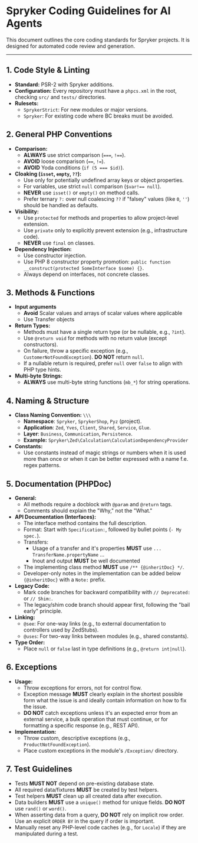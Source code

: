 # Spryker Coding Guidelines for AI Agents

This document outlines the core coding standards for Spryker projects. It is designed for automated code review and generation.

---

## 1. Code Style & Linting

- **Standard:** PSR-2 with Spryker additions.
- **Configuration:** Every repository must have a `phpcs.xml` in the root, checking `src/` and `tests/` directories.
- **Rulesets:**
    - `SprykerStrict`: For new modules or major versions.
    - `Spryker`: For existing code where BC breaks must be avoided.

## 2. General PHP Conventions

- **Comparison:**
    - **ALWAYS** use strict comparison (`===`, `!==`).
    - **AVOID** loose comparison (`==`, `!=`).
    - **AVOID** Yoda conditions (`if (5 === $id)`).
- **Cloaking (`isset`, `empty`, `??`):**
    - Use only for potentially undefined array keys or object properties.
    - For variables, use strict `null` comparison (`$var!== null`).
    - **NEVER** use `isset()` or `empty()` on method calls.
    - Prefer ternary `?:` over null coalescing `??` if "falsey" values (like `0`, `''`) should be handled as defaults.
- **Visibility:**
    - Use `protected` for methods and properties to allow project-level extension.
    - Use `private` only to explicitly prevent extension (e.g., infrastructure code).
    - **NEVER** use `final` on classes.
- **Dependency Injection:**
    - Use constructor injection.
    - Use PHP 8 constructor property promotion: `public function __construct(protected SomeInterface $some) {}`.
    - Always depend on interfaces, not concrete classes.

## 3. Methods & Functions

- **Input arguments**
    - **Avoid** Scalar values and arrays of scalar values where applicable
    - Use Transfer objects
- **Return Types:**
    - Methods must have a single return type (or be nullable, e.g., `?int`).
    - Use `@return void` for methods with no return value (except constructors).
    - On failure, throw a specific exception (e.g., `CustomerNotFoundException`). **DO NOT** return `null`.
    - If a nullable return is required, prefer `null` over `false` to align with PHP type hints.
- **Multi-byte Strings:**
    - **ALWAYS** use multi-byte string functions (`mb_*`) for string operations.

## 4. Naming & Structure

- **Class Naming Convention:** `\\\`
    - **Namespace**: `Spryker`, `SprykerShop`, `Pyz` (project).
    - **Application**: `Zed`, `Yves`, `Client`, `Shared`, `Service`, `Glue`.
    - **Layer**: `Business`, `Communication`, `Persistence`.
    - **Example:** `Spryker\Zed\Calculation\CalculationDependencyProvider`
- **Constants:**
    - Use constants instead of magic strings or numbers when it is used more than once or when it can be better expressed with a name f.e. regex patterns.

## 5. Documentation (PHPDoc)

- **General:**
    - All methods require a docblock with `@param` and `@return` tags.
    - Comments should explain the "Why," not the "What."
- **API Documentation (Interfaces):**
    - The interface method contains the full description.
    - Format: Start with `Specification:`, followed by bullet points (`- My spec.`).
    - Transfers:
      - Usage of a transfer and it's properties **MUST** use `... TransferName.propertyName` ...
      - Inout and output **MUST** be well documented
    - The implementing class method **MUST** use `/** {@inheritDoc} */`.
    - Developer-only notes in the implementation can be added below `{@inheritDoc}` with a `Note:` prefix.
- **Legacy Code:**
    - Mark code branches for backward compatibility with `// Deprecated:` or `// Shim:`.
    - The legacy/shim code branch should appear first, following the "bail early" principle.
- **Linking:**
    - `@see`: For one-way links (e.g., to external documentation to controllers used by ZedStubs).
    - `@uses`: For two-way links between modules (e.g., shared constants).
- **Type Order:**
    - Place `null` or `false` last in type definitions (e.g., `@return int|null`).

## 6. Exceptions

- **Usage:**
    - Throw exceptions for errors, not for control flow.
    - Exception message **MUST** clearly explain in the shortest possible form what the issue is and ideally contain information on how to fix the issue.
    - **DO NOT** catch exceptions unless it's an expected error from an external service, a bulk operation that must continue, or for formatting a specific response (e.g., REST API).
- **Implementation:**
    - Throw custom, descriptive exceptions (e.g., `ProductNotFoundException`).
    - Place custom exceptions in the module's `/Exception/` directory.

## 7. Test Guidelines

- Tests **MUST NOT** depend on pre-existing database state.
- All required data/fixtures **MUST** be created by test helpers.
- Test helpers **MUST** clean up all created data after execution.
- Data builders **MUST** use a `unique()` method for unique fields. **DO NOT** use `rand()` or `word()`.
- When asserting data from a query, **DO NOT** rely on implicit row order. Use an explicit `ORDER BY` in the query if order is important.
- Manually reset any PHP-level code caches (e.g., for `Locale`) if they are manipulated during a test.
